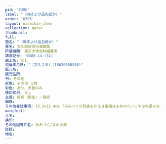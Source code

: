 ```yaml
---
pid: '0395'
label: "（麻疹よけ品包紙か）"
order: '0395'
layout: nishikie_item
collection: qatar
thumbnail: 
full: 
題名: "（麻疹よけ品包紙か）"
書名: 文久麻疹流行漫画集
所蔵機関: 東京大学史料編纂所
請求記号: '0380-14-(31)'
画工名: なし
和暦年月日: "（文久２年）(18620550550)"
版元名: 
版元住所: 
判: その他
形態: その他 １枚
彩色: あり、赤色のみ
検印状況: なし
主題: 疾病（衛生）／麻疹
細目: 
その他書誌事項: 33.2×22.4㎝、「みみつくの其身もかるき疱瘡はまめのたいこやはね遊ふなり」とあり
manifest: 
人名: 
検印: 
その他固有件名: みみづく/まめ太鼓
彫師: 
地名: 
---
```

